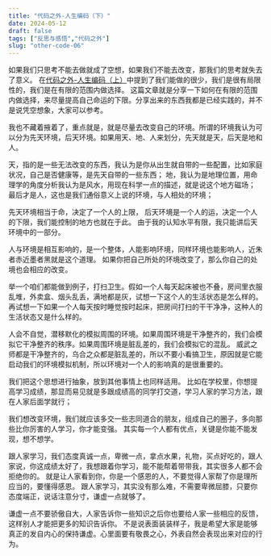 ```yaml
---
title: "代码之外-人生编码（下）"
date: 2024-05-12
draft: false
tags: ["反思与感悟","代码之外"]
slug: "other-code-06"
---
```


如果我们只思考不能去做就成了空想，如果我们不能去改变，那我们的思考就失去了意义。
在[代码之外-人生编码（上）](/iblog/posts/ideology/other-code-05/)中提到了我们能做的很少，我们是很有局限性的，我们是在有限的范围内做选择。
这篇文章就是分享一下如何在有限的范围内做选择，来尽量提高自己命运的下限。分享出来的东西我都是已经实践的，并不是说凭空想象，大家可以参考。

我也不藏着掖着了，重点就是，就是尽量去改变自己的环境。所谓的环境我认为可以分为先天环境，后天环境。如果用天、地、人来划分，先天就是天，后天是地和人。

天，指的是一些无法改变的东西，我认为是你从出生就自带的一些配置，比如家庭状况，自己是否健康等，是先天自带的一些东西；
地，我认为是地理位置，用命理学的角度分析我认为是风水，用现在科学一点的描述，就是说这个地方磁场；
最后才是人，这也是我们通俗意义上说的环境，与人相处的环境；

先天环境相当于命，决定了一个人的上限， 后天环境是一个人的运，决定一个人的下限，我们能控制的地方也就在于此。
由于我的认知水平有限，我只能讲后天环境中的一部分。

人与环境是相互影响的，是一个整体，人能影响环境，同样环境也能影响人，近朱者赤近墨者黑就是这个道理。
如果你把自己所处的环境改变了，那么你自己的处境也会相应的改变。

举一个咱们都能做到例子，打扫卫生。假如一个人每天起床被也不叠，房间里衣服乱堆，外卖盒、烟头乱丢，满地都是灰，试想一下这个人的生活状态是怎么样的。
再试想一下如果一个人每天按时睡觉按时起床，把房间打扫的干干净净，这种人的生活状态又是什么样的。

人会不自觉，潜移默化的模拟周围的环境。如果周围环境是干净整齐的，我们会模拟它干净整齐的秩序。如果周围环境是脏乱差的，我们会模拟它的混乱。
威武之师都是干净整齐的，乌合之众都是脏乱差的，所以不要小看搞卫生，原因就是它能启动我们的环境模拟机制，所以环境对一个人的影响真的是很重要的。

我们把这个思想进行抽象，放到其他事情上也同样适用。
比如在学校里，你想提高学习成绩，那显而易见就是多跟成绩高的同学打交道，学习人家的学习方法，跟在人家后面学就行；

我们想改变环境，我们就应该多交一些志同道合的朋友，组成自己的圈子，多向那些比你厉害的人学习，你才能变强。
其实每一个人都有优点，关键是你能不能发现，想不想学。

跟人家学习，我们态度真诚一点，卑微一点，拿点水果，礼物，买点好吃的，跟人家说，你这成绩太好了，我想跟着你学习，能不能帮着带带我，其实很多人都不会拒绝你的。
就是让人家看到你，你是一个感恩的人，不要觉得人家帮了你是理所应当的，要懂得感恩。
跟人家学习，其实没有那么难，不需要卑微屈膝，只要你态度端正，说话注意分寸，谦虚一点就够了。

谦虚一点不要骄傲自大，人家告诉你一些知识之后你也要给人家一些相应的反馈，这样别人才能把更多的知识告诉你。
不是说表面装装样子，我是希望大家是能够真正的发自内心的保持谦虚。心里面要有敬畏之心，外表自然会表现出来对应的行为。
